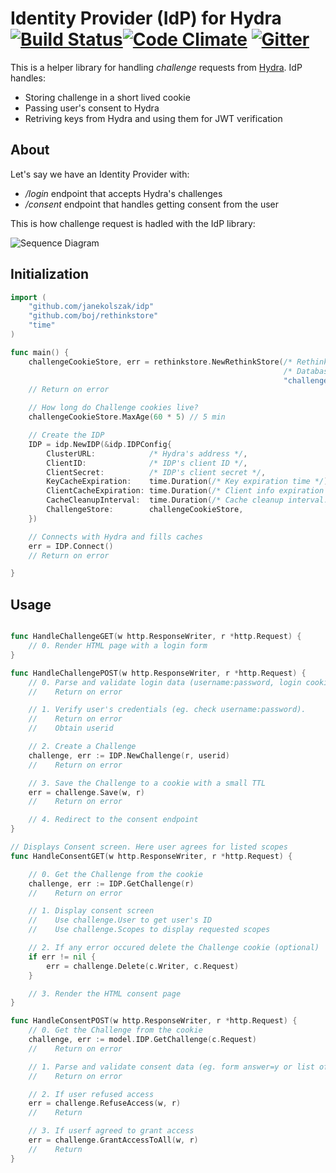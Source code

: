 # Identity Provider (IdP) for Hydra [![Build Status](https://travis-ci.org/janekolszak/idp.svg?branch=master)](https://travis-ci.org/janekolszak/idp)[![Code Climate](https://codeclimate.com/github/janekolszak/idp/badges/gpa.svg)](https://codeclimate.com/github/janekolszak/idp) [![Gitter](https://img.shields.io/gitter/room/nwjs/nw.js.svg?maxAge=2592000)](https://gitter.im/janekolszak/idp)

This is a helper library for handling *challenge* requests from [Hydra](https://github.com/ory-am/hydra).
IdP handles:
- Storing challenge in a short lived cookie
- Passing user's consent to Hydra
- Retriving keys from Hydra and using them for JWT verification

## About

Let's say we have an Identity Provider with:
- */login* endpoint that accepts Hydra's challenges
- */consent* endpoint that handles getting consent from the user

This is how challenge request is hadled with the IdP library:

![Sequence Diagram](https://raw.githubusercontent.com/janekolszak/idp/master/doc/sequenceDiagram.png)

## Initialization

```go
import (
	"github.com/janekolszak/idp"
	"github.com/boj/rethinkstore"
	"time"
)

func main() {
	challengeCookieStore, err = rethinkstore.NewRethinkStore(/* RethinkDB address */,
	                                                         /* Database name */,
	                                                         "challengeCookies", 5, 5, []byte("something-very-secret"))
	// Return on error

	// How long do Challenge cookies live?
	challengeCookieStore.MaxAge(60 * 5) // 5 min

	// Create the IDP
	IDP = idp.NewIDP(&idp.IDPConfig{
		ClusterURL:            /* Hydra's address */,
		ClientID:              /* IDP's client ID */,
		ClientSecret:          /* IDP's client secret */,
		KeyCacheExpiration:    time.Duration(/* Key expiration time */) * time.Second,
		ClientCacheExpiration: time.Duration(/* Client info expiration */) * time.Second,
		CacheCleanupInterval:  time.Duration(/* Cache cleanup interval. Eg. 30 */) * time.Second,
		ChallengeStore:        challengeCookieStore,
	})

	// Connects with Hydra and fills caches
	err = IDP.Connect()
	// Return on error

}

```

## Usage

```go

func HandleChallengeGET(w http.ResponseWriter, r *http.Request) {
	// 0. Render HTML page with a login form
}

func HandleChallengePOST(w http.ResponseWriter, r *http.Request) {
	// 0. Parse and validate login data (username:password, login cookie etc)
	//    Return on error

	// 1. Verify user's credentials (eg. check username:password).
	//    Return on error
	//    Obtain userid

	// 2. Create a Challenge
	challenge, err := IDP.NewChallenge(r, userid)
	//    Return on error

	// 3. Save the Challenge to a cookie with a small TTL
	err = challenge.Save(w, r)
	//    Return on error

	// 4. Redirect to the consent endpoint
}

// Displays Consent screen. Here user agrees for listed scopes
func HandleConsentGET(w http.ResponseWriter, r *http.Request) {

	// 0. Get the Challenge from the cookie
	challenge, err := IDP.GetChallenge(r)
	//    Return on error

	// 1. Display consent screen
	//    Use challenge.User to get user's ID
	//    Use challenge.Scopes to display requested scopes

	// 2. If any error occured delete the Challenge cookie (optional)
	if err != nil {
		err = challenge.Delete(c.Writer, c.Request)
	}

	// 3. Render the HTML consent page
}

func HandleConsentPOST(w http.ResponseWriter, r *http.Request) {
	// 0. Get the Challenge from the cookie
	challenge, err := model.IDP.GetChallenge(c.Request)
	//    Return on error

    // 1. Parse and validate consent data (eg. form answer=y or list of scopes)
	//    Return on error

	// 2. If user refused access
	err = challenge.RefuseAccess(w, r)
	//    Return

	// 3. If userf agreed to grant access
	err = challenge.GrantAccessToAll(w, r)
	//    Return
}

```
